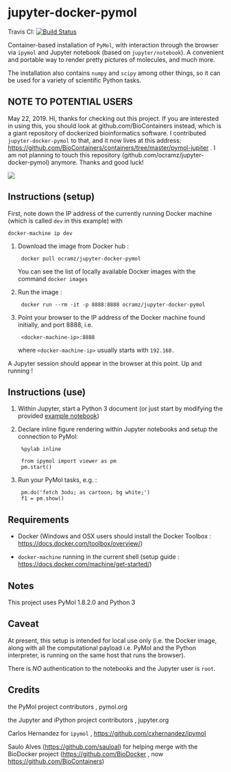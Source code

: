 # jupyter-docker-pymol

Travis CI: [![Build Status](https://travis-ci.org/ocramz/jupyter-docker-pymol.svg?branch=master)](https://travis-ci.org/ocramz/jupyter-docker-pymol)

Container-based installation of `PyMol`, with interaction through the browser via `ipymol` and Jupyter notebook (based on `jupyter/notebook`). A convenient and portable way to render pretty pictures of molecules, and much more.

The installation also contains `numpy` and `scipy` among other things, so it can be used for a variety of scientific Python tasks.


## NOTE TO POTENTIAL USERS ##

May 22, 2019. Hi, thanks for checking out this project. If you are interested in using this, you should look at github.com/BioContainers instead, which is a giant repository of dockerized bioinformatics software. I contributed `jupyter-docker-pymol` to that, and it now lives at this address: https://github.com/BioContainers/containers/tree/master/pymol-jupiter . I am not planning to touch this repository (github.com/ocramz/jupyter-docker-pymol) anymore. Thanks and good luck!


![](https://github.com/ocramz/jupyter-docker-pymol/blob/master/fig/png0.png)



## Instructions (setup)


First, note down the IP address of the currently running Docker machine (which is called `dev` in this example) with 

    docker-machine ip dev


1. Download the image from Docker hub :

        docker pull ocramz/jupyter-docker-pymol

   You can see the list of locally available Docker images with the command `docker images`



2. Run the image :
  
        docker run --rm -it -p 8888:8888 ocramz/jupyter-docker-pymol


3. Point your browser to the IP address of the Docker machine found initially, and port 8888, i.e.

        <docker-machine-ip>:8888

   where `<docker-machine-ip>` usually starts with `192.168.` 

A Jupyter session should appear in the browser at this point. Up and running !

## Instructions (use)


1. Within Jupyter, start a Python 3 document (or just start by modifying the provided [example notebook](https://github.com/ocramz/jupyter-docker-pymol/blob/master/ipymol/iPyMol_example.ipynb))


2. Declare inline figure rendering within Jupyter notebooks and setup the connection to PyMol:

        %pylab inline 

        from ipymol import viewer as pm
        pm.start()


3. Run your PyMol tasks, e.g. :

        pm.do('fetch 3odu; as cartoon; bg white;')
        f1 = pm.show()







## Requirements

* Docker (Windows and OSX users should install the Docker Toolbox : https://docs.docker.com/toolbox/overview/)

* `docker-machine` running in the current shell (setup guide : https://docs.docker.com/machine/get-started/)



## Notes

This project uses PyMol 1.8.2.0 and Python 3


## Caveat

At present, this setup is intended for local use only (i.e. the Docker image, along with all the computational payload i.e. PyMol and the Python interpreter, is running on the same host that runs the browser). 

There is *NO* authentication to the notebooks and the Jupyter user is `root`.





## Credits

the PyMol project contributors , pymol.org

the Jupyter and iPython project contributors , jupyter.org

Carlos Hernandez for `ipymol` , https://github.com/cxhernandez/ipymol

Saulo Alves (https://github.com/sauloal) for helping merge with the BioDocker project (https://github.com/BioDocker , now https://github.com/BioContainers)
